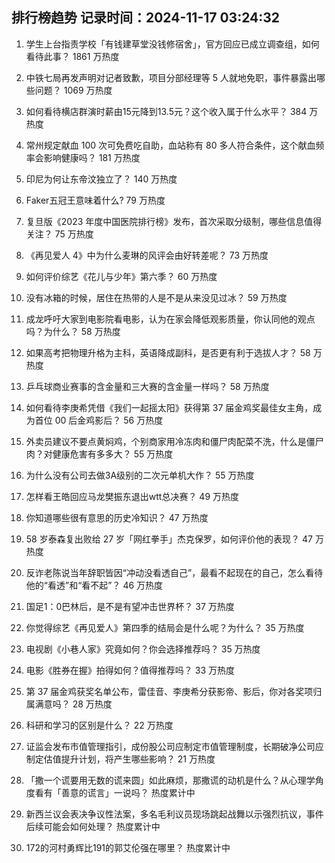 
## 排行榜趋势 记录时间：2024-11-17 03:24:32
  
  1. 学生上台指责学校「有钱建草堂没钱修宿舍」，官方回应已成立调查组，如何看待此事？ 1861 万热度
    
  2. 中铁七局再发声明对记者致歉，项目分部经理等 5 人就地免职，事件暴露出哪些问题？ 1069 万热度
    
  3. 如何看待横店群演时薪由15元降到13.5元？这个收入属于什么水平？ 384 万热度
    
  4. 常州规定献血 100 次可免费吃自助，血站称有 80 多人符合条件，这个献血频率会影响健康吗？ 181 万热度
    
  5. 印尼为何让东帝汶独立了？ 140 万热度
    
  6. Faker五冠王意味着什么? 79 万热度
    
  7. 复旦版《2023 年度中国医院排行榜》发布，首次采取分级制，哪些信息值得关注？ 75 万热度
    
  8. 《再见爱人 4》中为什么麦琳的风评会由好转差呢？ 73 万热度
    
  9. 如何评价综艺《花儿与少年》第六季？ 60 万热度
    
  10. 没有冰箱的时候，居住在热带的人是不是从来没见过冰？ 59 万热度
    
  11. 成龙呼吁大家到电影院看电影，认为在家会降低观影质量，你认同他的观点吗？为什么？ 58 万热度
    
  12. 如果高考把物理升格为主科，英语降成副科，是否更有利于选拔人才？ 58 万热度
    
  13. 乒乓球商业赛事的含金量和三大赛的含金量一样吗？ 58 万热度
    
  14. 如何看待李庚希凭借《我们一起摇太阳》获得第 37 届金鸡奖最佳女主角，成为首位 00 后金鸡影后？ 56 万热度
    
  15. 外卖员建议不要点黄焖鸡，个别商家用冷冻肉和僵尸肉配菜不洗，什么是僵尸肉？对健康危害有多多大？ 55 万热度
    
  16. 为什么没有公司去做3A级别的二次元单机大作？ 55 万热度
    
  17. 怎样看王皓回应马龙樊振东退出wtt总决赛？ 49 万热度
    
  18. 你知道哪些很有意思的历史冷知识？ 47 万热度
    
  19. 58 岁泰森复出败给 27 岁「网红拳手」杰克保罗，如何评价他的表现？ 47 万热度
    
  20. 反诈老陈说当年辞职皆因“冲动没看透自己”，最看不起现在的自己，怎么看待他的“看透”和“看不起”？ 46 万热度
    
  21. 国足1：0巴林后，是不是有望冲击世界杯？ 37 万热度
    
  22. 你觉得综艺《再见爱人》第四季的结局会是什么呢？为什么？ 35 万热度
    
  23. 电视剧《小巷人家》究竟如何？你会选择推荐吗？ 35 万热度
    
  24. 电影《胜券在握》拍得如何？值得推荐吗？ 33 万热度
    
  25. 第 37 届金鸡获奖名单公布，雷佳音、李庚希分获影帝、影后，你对各奖项归属满意吗？ 28 万热度
    
  26. 科研和学习的区别是什么？ 22 万热度
    
  27. 证监会发布市值管理指引，成份股公司应制定市值管理制度，长期破净公司应制定估值提升计划，将产生哪些影响？ 21 万热度
    
  28. 「撒一个谎要用无数的谎来圆」如此麻烦，那撒谎的动机是什么？从心理学角度看有「善意的谎言」一说吗？ 热度累计中
    
  29. 新西兰议会表决争议性法案，多名毛利议员现场跳起战舞以示强烈抗议，事件后续可能会如何处理？ 热度累计中
    
  30. 172的河村勇辉比191的郭艾伦强在哪里？ 热度累计中
    